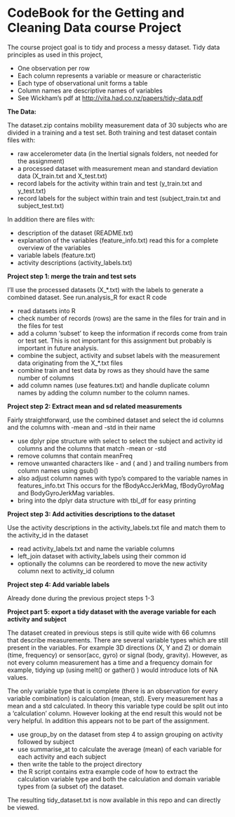 # CodeBook for the Getting and Cleaning Data course Project

The course project goal is to tidy and process a messy dataset.
Tidy data principles as used in this project,
- One observation per row
- Each column represents a variable or measure or characteristic
- Each type of observational unit forms a table
- Column names are descriptive names of variables
- See Wickham’s pdf at http://vita.had.co.nz/papers/tidy-data.pdf


**The Data:**

The dataset.zip contains mobility measurement data of 30 subjects who are divided in a training and a test set. 
Both training and test dataset contain files with:
- raw accelerometer data (in the Inertial signals folders, not needed for the assignment)
- a processed dataset with measurement mean and standard deviation data (X_train.txt and X_test.txt)
- record labels for the activity within train and test (y_train.txt and y_test.txt)
- record labels for the subject within train and test (subject_train.txt and subject_test.txt)

In addition there are files with:
- description of the dataset (README.txt) 
- explanation of the variables (feature_info.txt) read this for a complete overview of the variables
- variable labels (feature.txt)
- activity descriptions (activity_labels.txt)

**Project step 1: merge the train and test sets**

I’ll use the processed datasets (X_*.txt) with the labels to generate a combined dataset.
See run.analysis_R for exact R code
- read datasets into R
- check number of records (rows) are the same in the files for train and in the files for test
- add a column ‘subset’ to keep the information if records come from train or test set. This is not important for this assignment but probably is important in future analysis.
- combine the subject, activity and subset labels with the measurement data originating from the X_*.txt files
- combine train and test data by rows as they should have the same number of columns
- add column names (use features.txt) and handle duplicate column names by adding the column number to the column names.

**Project step 2: Extract mean and sd related measurements**

Fairly straightforward, use the combined dataset and select the id columns and the columns with -mean and -std in their name
- use dplyr pipe structure with select to select the subject and activity id columns and the columns that match -mean or -std
- remove columns that contain meanFreq
- remove unwanted characters like - and ( and ) and trailing numbers from column names using gsub()
- also adjust column names with typo’s compared to the variable names in features_info.txt This occurs for the fBodyAccJerkMag, fBodyGyroMag and BodyGyroJerkMag variables.
- bring into the dplyr data structure with tbl_df for easy printing

**Project step 3: Add activities descriptions to the dataset**

Use the activity descriptions in the activity_labels.txt file and match them to the activity_id in the dataset
- read activity_labels.txt and name the variable columns
- left_join dataset with activity_labels using their common id
- optionally the columns can be reordered to move the new activity column next to activity_id column


**Project step 4: Add variable labels**

Already done during the previous project steps 1-3

**Project part 5: export a tidy dataset with the average variable for each activity and subject**

The dataset created in previous steps is still quite wide with 66 columns that describe measurements. There are several variable types which are still present in the variables. For example 3D directions (X, Y and Z) or domain (time, frequency) or sensor(acc, gyro) or signal (body, gravity). However, as not every column measurement has a time and a frequency domain for example, tidying up (using melt() or gather() ) would introduce lots of NA values. 

The only variable type that is complete (there is an observation for every variable combination) is calculation (mean, std). Every measurement has a mean and a std calculated. In theory this variable type could be split out into a ‘calculation’ column. However looking at the end result this would not be very helpful. In addition this appears not to be part of the assignment.

- use group_by on the dataset from step 4 to assign grouping on activity followed by subject
- use summarise_at to calculate the average (mean) of each variable for each activity and each subject
- then write the table to the project directory
- the R script contains extra example code of how to extract the calculation variable type and both the calculation and domain variable types from (a subset of) the dataset.

The resulting tidy_dataset.txt is now available in this repo and can directly be viewed.

